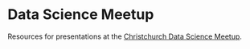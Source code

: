 # Data Science Meetup

Resources for presentations at the [Christchurch Data Science Meetup](https://www.meetup.com/christchurch-data-science-meetup/).
